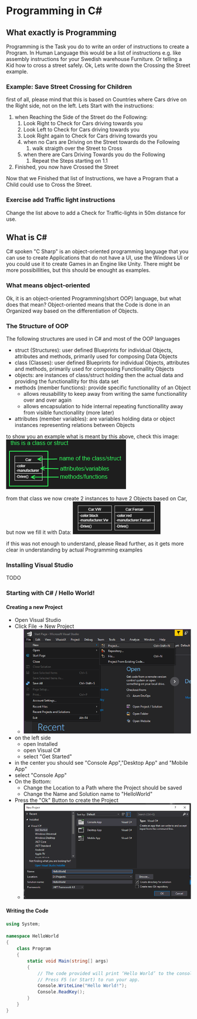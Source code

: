 # Programming in C#
## What exactly is Programming
Programming is the Task you do to write an order of instructions to create a Program. In Human Language this would be a list of instructions e.g. like assembly instructions for your Swedish warehouse Furniture. Or telling a Kid how to cross a street safely.
Ok, Lets write down the Crossing the Street example.

### Example: Save Street Crossing for Children
first of all, please mind that this is based on Countries where Cars drive on the Right side, not on the left.
Lets Start with the instructions:
1. when Reaching the Side of the Street do the Following:
   1. Look Right to Check for Cars driving towards you
   2. Look Left to Check for Cars driving towards you
   3. Look Right again to Check for Cars driving towards you
   4. when no Cars are Driving on the Street towards do the Following
      1. walk straigth over the Street to Cross
   5. when there are Cars Driving Towards you do the Following
      1. Repeat the Steps starting on 1.1
2. Finished, you now have Crossed the Street

Now that we Finished that list of Instructions, we have a Program that a Child could use to Cross the Street.


### Exercise add Traffic light instructions
Change the list above to add a Check for Traffic-lights in 50m distance for use.

## What is C#
C# spoken "C Sharp" is an object-oriented programming language that you can use to create Applications that do not have a UI, use the Windows UI or you could use it to create Games in an Engine like Unity. There might be more possibillities, but this should be enought as examples.

### What means object-oriented
Ok, it is an object-oriented Programming(short OOP) language, but what does that mean? Object-oriented means that the Code is done in an Organized way based on the differentiation of Objects.

### The Structure of OOP
The following structures are used in C# and most of the OOP languages
- struct (Structures): user defined Blueprints for individual Objects, attributes and methods, primarily used for composing Data Objects
- class (Classes): user defined Blueprints for individual Objects, attributes and methods, primarily used for composing Functionallity Objects
- objects: are instances of class/struct holding then the actual data and providing the functionallity for this data set
- methods (member functions): provide specific functionallity of an Object
  - allows reusabillity to keep away from writing the same functionallity over and over again
  - allows encapsulation to hide internal repeating functionallity away from visible  functionallity (more later)
- attributes (member variables): are variables holding data or object instances representing relations between Objects

to show you an example what is meant by this above, check this image:
![OOPExample1](imgCS/CS1-OOP-Example1.png)

from that class we now create 2 instances to have 2 Objects based on Car, but now we fill it with Data:
![OOPExample2](imgCS/CS1-OOP-Example2.png)

if this was not enough to understand, please Read further, as it gets more clear in understanding by actual Programming examples

### Installing Visual Studio
TODO

### Starting with C# / Hello World!
#### Creating a new Project
- Open Visual Studio
- Click File -> New Project
  - ![NewProject1](imgCS/CS-CreateProject1.png)
- on the left side
  - open Installed
  - open Visual C#
  - select "Get Started"
- in the center you should see "Console App","Desktop App" and "Mobile App"
- select "Console App"
- On the Bottom:
  - Change the Location to a Path where the Project should be saved
  - Change the Name and Solution name to "HelloWorld"
- Press the "Ok" Button to create the Project
  - ![NewProject2](imgCS/CS-CreateProject2.png)

#### Writing the Code

```cs
using System;

namespace HelloWorld
{
	class Program
	{
		static void Main(string[] args)
		{
			// The code provided will print ‘Hello World’ to the console.
			// Press F5 (or Start) to run your app.
			Console.WriteLine("Hello World!");
			Console.ReadKey();
		}
	}
}
```
